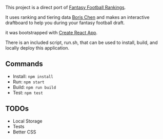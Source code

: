 This project is a direct port of [Fantasy Football Rankings](https://github.com/jayjzheng/ff_rankings).

It uses ranking and tiering data [Boris Chen](http://www.borischen.co/) and makes an interactive draftboard to help you during your fantasy football draft.

it was bootstrapped with [Create React App](https://github.com/facebookincubator/create-react-app).

There is an included script, run.sh, that can be used to install, build, and locally deploy this application.

## Commands
- Install: `npm install`
- Run: `npm start`
- Build: `npm run build`
- Test: `npm test`

## TODOs
- Local Storage
- Tests
- Better CSS
